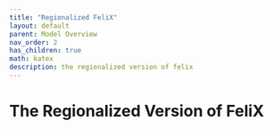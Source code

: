 ```yaml
---
title: "Regionalized FeliX"
layout: default
parent: Model Overview
nav_order: 2
has_children: true
math: katex
description: the regionalized version of felix
---
```


# The Regionalized Version of FeliX